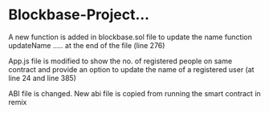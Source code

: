 # Blockbase-Project...
A new function is added in blockbase.sol file to update the name
function updateName .....
at the end of the file (line 276)

App.js file is modified to show the no. of registered people on same contract and provide an option to update the name of a registered user (at line 24 and line 385)

ABI file is changed. New abi file is copied from running the smart contract in remix
